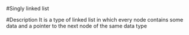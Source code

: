 #Singly linked list

#Description
It is a  type of linked list in which every node contains some data and a pointer to the next node of the same data type
